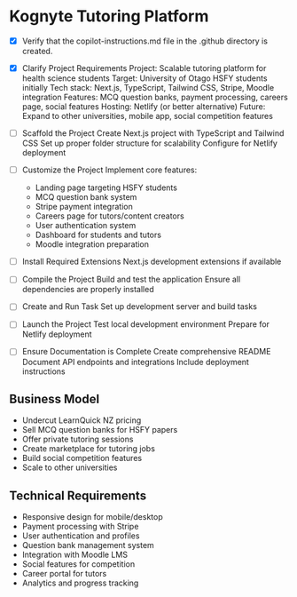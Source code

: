<!-- Use this file to provide workspace-specific custom instructions to Copilot. For more details, visit https://code.visualstudio.com/docs/copilot/copilot-customization#_use-a-githubcopilotinstructionsmd-file -->

# Kognyte Tutoring Platform

- [x] Verify that the copilot-instructions.md file in the .github directory is created.

- [x] Clarify Project Requirements
	Project: Scalable tutoring platform for health science students
	Target: University of Otago HSFY students initially
	Tech stack: Next.js, TypeScript, Tailwind CSS, Stripe, Moodle integration
	Features: MCQ question banks, payment processing, careers page, social features
	Hosting: Netlify (or better alternative)
	Future: Expand to other universities, mobile app, social competition features

- [ ] Scaffold the Project
	Create Next.js project with TypeScript and Tailwind CSS
	Set up proper folder structure for scalability
	Configure for Netlify deployment

- [ ] Customize the Project
	Implement core features:
	- Landing page targeting HSFY students
	- MCQ question bank system
	- Stripe payment integration
	- Careers page for tutors/content creators
	- User authentication system
	- Dashboard for students and tutors
	- Moodle integration preparation

- [ ] Install Required Extensions
	Next.js development extensions if available

- [ ] Compile the Project
	Build and test the application
	Ensure all dependencies are properly installed

- [ ] Create and Run Task
	Set up development server and build tasks

- [ ] Launch the Project
	Test local development environment
	Prepare for Netlify deployment

- [ ] Ensure Documentation is Complete
	Create comprehensive README
	Document API endpoints and integrations
	Include deployment instructions

## Business Model
- Undercut LearnQuick NZ pricing
- Sell MCQ question banks for HSFY papers
- Offer private tutoring sessions
- Create marketplace for tutoring jobs
- Build social competition features
- Scale to other universities

## Technical Requirements
- Responsive design for mobile/desktop
- Payment processing with Stripe
- User authentication and profiles
- Question bank management system
- Integration with Moodle LMS
- Social features for competition
- Career portal for tutors
- Analytics and progress tracking
